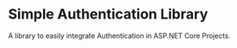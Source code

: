 # Simple Authentication Library
A library to easily integrate Authentication in ASP.NET Core Projects.

